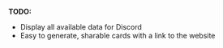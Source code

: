 **TODO:**

-   Display all available data for Discord
-   Easy to generate, sharable cards with a link to the website
